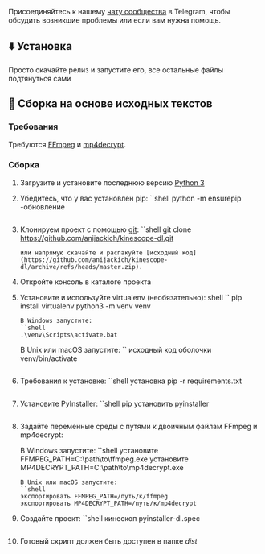 Присоединяйтесь к нашему [чату сообщества](https://t.me/KinescopeDL) в Telegram, чтобы обсудить возникшие проблемы или если вам нужна помощь.

## ⬇️ Установка
Просто скачайте релиз и запустите его, все остальные файлы подтянуться сами



## 🔨 Сборка на основе исходных текстов
### Требования
Требуются [FFmpeg](https://ffmpeg.org/download.html) и [mp4decrypt](https://www.bento4.com/downloads/).

### Сборка
1. Загрузите и установите последнюю версию [Python 3](https://www.python.org/downloads/)
2. Убедитесь, что у вас установлен pip:
    ``shell
    python -m ensurepip -обновление
    ```
3. Клонируем проект с помощью [git](https://git-scm.com/downloads):
    ``shell
    git clone https://github.com/anijackich/kinescope-dl.git
    ```
    или напрямую скачайте и распакуйте [исходный код](https://github.com/anijackich/kinescope-dl/archive/refs/heads/master.zip).
4. Откройте консоль в каталоге проекта
5. Установите и используйте virtualenv (необязательно):
    shell ``
    pip install virtualenv
    python3 -m venv venv
    ```
    В Windows запустите:
    ``shell
    .\venv\Scripts\activate.bat
    ```
    В Unix или macOS запустите:
    ``
исходный код оболочки venv/bin/activate
    ```
6. Требования к установке:
    ``shell
    установка pip -r requirements.txt
    ```
7. Установите PyInstaller:
    ``shell
    pip установить pyinstaller
    ```
8. Задайте переменные среды с путями к двоичным файлам FFmpeg и mp4decrypt:

   В Windows запустите: 
   ``shell
   установите FFMPEG_PATH=C:\path\to\ffmpeg.exe
   установите MP4DECRYPT_PATH=C:\path\to\mp4decrypt.exe
   ```
   В Unix или macOS запустите:
   ``shell
   экспортировать FFMPEG_PATH=/путь/к/ffmpeg
   экспортировать MP4DECRYPT_PATH=/путь/к/mp4decrypt
   ```
9. Создайте проект:
    ``shell
    кинескоп pyinstaller-dl.spec
    ```
10. Готовый скрипт должен быть доступен в папке _dist_
